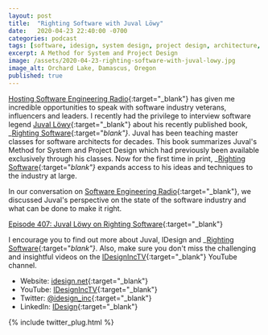 ```yaml
---
layout: post
title:  "Righting Software with Juval Löwy"
date:   2020-04-23 22:40:00 -0700
categories: podcast
tags: [software, idesign, system design, project design, architecture, se radio, software engineering radio]
excerpt: A Method for System and Project Design
image: /assets/2020-04-23-righting-software-with-juval-lowy.jpg
image_alt: Orchard Lake, Damascus, Oregon
published: true
---
```


[Hosting Software Engineering Radio](https://www.se-radio.net/team/jeff-doolittle/){:target="_blank"} has given me incredible opportunities to speak with software industry veterans, influencers and leaders. I recently had the privilege to interview software legend [Juval Löwy](http://idesign.net/About){:target="_blank"} about his recently published book, _[Righting Software](https://rightingsoftware.org){:target="_blank"}_. Juval has been teaching master classes for software architects for decades. This book summarizes Juval's Method for System and Project Design which had previously been available exclusively through his classes. Now for the first time in print, _[Righting Software](https://rightingsoftware.org){:target="_blank"}_ expands access to his ideas and techniques to the industry at large.

In our conversation on [Software Engineering Radio](https://se-radio.net){:target="_blank"}, we discussed Juval's perspective on the state of the software industry and what can be done to make it right.

[Episode 407: Juval Löwy on Righting Software](https://www.se-radio.net/2020/04/episode-407-juval-lowy-on-righting-software/){:target="_blank"}

I encourage you to find out more about Juval, IDesign and _[Righting Software](https://rightingsoftware.org){:target="_blank"}_. Also, make sure you don't miss the challenging and insightful videos on the [IDesignIncTV](https://www.youtube.com/user/IDesignIncTV/videos){:target="_blank"} YouTube channel.

* Website: [idesign.net](https://idesign.net){:target="_blank"}
* YouTube: [IDesignIncTV](https://www.youtube.com/user/IDesignIncTV/videos){:target="_blank"}
* Twitter: [@idesign_inc](https://twitter.com/idesign_inc){:target="_blank"}
* LinkedIn: [IDesign](https://www.linkedin.com/company/idesign/){:target="_blank"}

{% include twitter_plug.html %}
